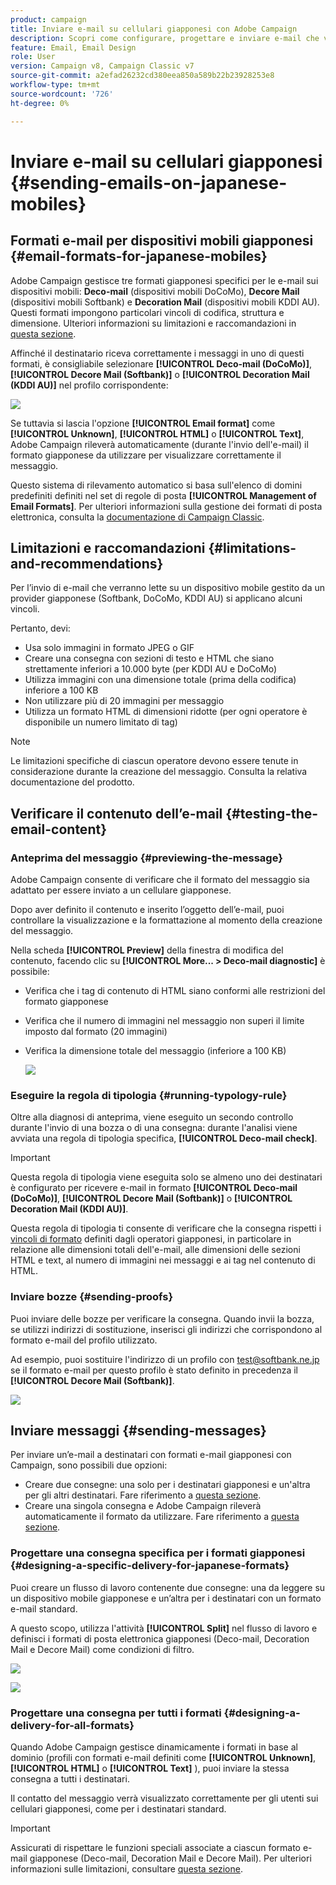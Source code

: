```yaml
---
product: campaign
title: Inviare e-mail su cellulari giapponesi con Adobe Campaign
description: Scopri come configurare, progettare e inviare e-mail che verranno lette su un dispositivo mobile giapponese
feature: Email, Email Design
role: User
version: Campaign v8, Campaign Classic v7
source-git-commit: a2efad26232cd380eea850a589b22b23928253e8
workflow-type: tm+mt
source-wordcount: '726'
ht-degree: 0%

---
```


# Inviare e-mail su cellulari giapponesi {#sending-emails-on-japanese-mobiles}

## Formati e-mail per dispositivi mobili giapponesi {#email-formats-for-japanese-mobiles}

Adobe Campaign gestisce tre formati giapponesi specifici per le e-mail sui dispositivi mobili: **Deco-mail** (dispositivi mobili DoCoMo), **Decore Mail** (dispositivi mobili Softbank) e **Decoration Mail** (dispositivi mobili KDDI AU). Questi formati impongono particolari vincoli di codifica, struttura e dimensione. Ulteriori informazioni su limitazioni e raccomandazioni in [questa sezione](#limitations-and-recommendations).

Affinché il destinatario riceva correttamente i messaggi in uno di questi formati, è consigliabile selezionare **[!UICONTROL Deco-mail (DoCoMo)]**, **[!UICONTROL Decore Mail (Softbank)]** o **[!UICONTROL Decoration Mail (KDDI AU)]** nel profilo corrispondente:

![](assets/deco-mail_03.png)

Se tuttavia si lascia l&#39;opzione **[!UICONTROL Email format]** come **[!UICONTROL Unknown]**, **[!UICONTROL HTML]** o **[!UICONTROL Text]**, Adobe Campaign rileverà automaticamente (durante l&#39;invio dell&#39;e-mail) il formato giapponese da utilizzare per visualizzare correttamente il messaggio.

Questo sistema di rilevamento automatico si basa sull&#39;elenco di domini predefiniti definiti nel set di regole di posta **[!UICONTROL Management of Email Formats]**. Per ulteriori informazioni sulla gestione dei formati di posta elettronica, consulta la [documentazione di Campaign Classic](https://experienceleague.adobe.com/docs/campaign-classic/using/installing-campaign-classic/additional-configurations/email-deliverability.html#managing-email-formats).

## Limitazioni e raccomandazioni {#limitations-and-recommendations}

Per l’invio di e-mail che verranno lette su un dispositivo mobile gestito da un provider giapponese (Softbank, DoCoMo, KDDI AU) si applicano alcuni vincoli.

Pertanto, devi:

* Usa solo immagini in formato JPEG o GIF
* Creare una consegna con sezioni di testo e HTML che siano strettamente inferiori a 10.000 byte (per KDDI AU e DoCoMo)
* Utilizza immagini con una dimensione totale (prima della codifica) inferiore a 100 KB
* Non utilizzare più di 20 immagini per messaggio
* Utilizza un formato HTML di dimensioni ridotte (per ogni operatore è disponibile un numero limitato di tag)

>[!NOTE]
>
>Le limitazioni specifiche di ciascun operatore devono essere tenute in considerazione durante la creazione del messaggio. Consulta la relativa documentazione del prodotto.


## Verificare il contenuto dell’e-mail {#testing-the-email-content}

### Anteprima del messaggio {#previewing-the-message}

Adobe Campaign consente di verificare che il formato del messaggio sia adattato per essere inviato a un cellulare giapponese.

Dopo aver definito il contenuto e inserito l’oggetto dell’e-mail, puoi controllare la visualizzazione e la formattazione al momento della creazione del messaggio.

Nella scheda **[!UICONTROL Preview]** della finestra di modifica del contenuto, facendo clic su **[!UICONTROL More... > Deco-mail diagnostic]** è possibile:

* Verifica che i tag di contenuto di HTML siano conformi alle restrizioni del formato giapponese
* Verifica che il numero di immagini nel messaggio non superi il limite imposto dal formato (20 immagini)
* Verifica la dimensione totale del messaggio (inferiore a 100 KB)

  ![](assets/deco-mail_06.png)

### Eseguire la regola di tipologia {#running-typology-rule}

Oltre alla diagnosi di anteprima, viene eseguito un secondo controllo durante l&#39;invio di una bozza o di una consegna: durante l&#39;analisi viene avviata una regola di tipologia specifica, **[!UICONTROL Deco-mail check]**.

>[!IMPORTANT]
>
>Questa regola di tipologia viene eseguita solo se almeno uno dei destinatari è configurato per ricevere e-mail in formato **[!UICONTROL Deco-mail (DoCoMo)]**, **[!UICONTROL Decore Mail (Softbank)]** o **[!UICONTROL Decoration Mail (KDDI AU)]**.

Questa regola di tipologia ti consente di verificare che la consegna rispetti i [vincoli di formato](#limitations-and-recommendations) definiti dagli operatori giapponesi, in particolare in relazione alle dimensioni totali dell&#39;e-mail, alle dimensioni delle sezioni HTML e text, al numero di immagini nei messaggi e ai tag nel contenuto di HTML.

### Inviare bozze {#sending-proofs}

Puoi inviare delle bozze per verificare la consegna. Quando invii la bozza, se utilizzi indirizzi di sostituzione, inserisci gli indirizzi che corrispondono al formato e-mail del profilo utilizzato.

Ad esempio, puoi sostituire l&#39;indirizzo di un profilo con test@softbank.ne.jp se il formato e-mail per questo profilo è stato definito in precedenza il **[!UICONTROL Decore Mail (Softbank)]**.

![](assets/deco-mail_05.png)

## Inviare messaggi {#sending-messages}

Per inviare un’e-mail a destinatari con formati e-mail giapponesi con Campaign, sono possibili due opzioni:

* Creare due consegne: una solo per i destinatari giapponesi e un&#39;altra per gli altri destinatari. Fare riferimento a [questa sezione](#designing-a-specific-delivery-for-japanese-formats).
* Creare una singola consegna e Adobe Campaign rileverà automaticamente il formato da utilizzare. Fare riferimento a [questa sezione](#designing-a-delivery-for-all-formats).

### Progettare una consegna specifica per i formati giapponesi {#designing-a-specific-delivery-for-japanese-formats}

Puoi creare un flusso di lavoro contenente due consegne: una da leggere su un dispositivo mobile giapponese e un’altra per i destinatari con un formato e-mail standard.

A questo scopo, utilizza l&#39;attività **[!UICONTROL Split]** nel flusso di lavoro e definisci i formati di posta elettronica giapponesi (Deco-mail, Decoration Mail e Decore Mail) come condizioni di filtro.

![](assets/deco-mail_08.png)

![](assets/deco-mail_07.png)

### Progettare una consegna per tutti i formati {#designing-a-delivery-for-all-formats}

Quando Adobe Campaign gestisce dinamicamente i formati in base al dominio (profili con formati e-mail definiti come **[!UICONTROL Unknown]**, **[!UICONTROL HTML]** o **[!UICONTROL Text]** ), puoi inviare la stessa consegna a tutti i destinatari.

Il contatto del messaggio verrà visualizzato correttamente per gli utenti sui cellulari giapponesi, come per i destinatari standard.

>[!IMPORTANT]
>
>Assicurati di rispettare le funzioni speciali associate a ciascun formato e-mail giapponese (Deco-mail, Decoration Mail e Decore Mail). Per ulteriori informazioni sulle limitazioni, consultare [questa sezione](#limitations-and-recommendations).
